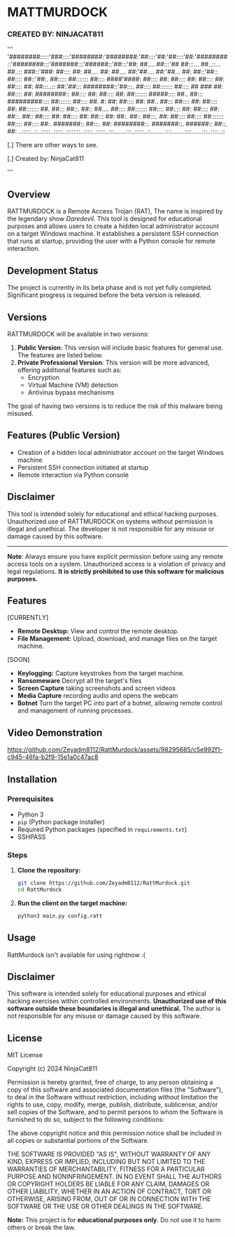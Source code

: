 # MATTMURDOCK 
### CREATED BY: NINJACAT811

 '''
'########:::::'###::::'########:'########:'##::::'##:'##::::'##:'########::'########:::'#######:::'######::'##:::'##:
 ##.... ##:::'## ##:::... ##..::... ##..:: ###::'###: ##:::: ##: ##.... ##: ##.... ##:'##.... ##:'##... ##: ##::'##::
 ##:::: ##::'##:. ##::::: ##::::::: ##:::: ####'####: ##:::: ##: ##:::: ##: ##:::: ##: ##:::: ##: ##:::..:: ##:'##:::
 ########::'##:::. ##:::: ##::::::: ##:::: ## ### ##: ##:::: ##: ########:: ##:::: ##: ##:::: ##: ##::::::: #####::::
 ##.. ##::: #########:::: ##::::::: ##:::: ##. #: ##: ##:::: ##: ##.. ##::: ##:::: ##: ##:::: ##: ##::::::: ##. ##:::
 ##::. ##:: ##.... ##:::: ##::::::: ##:::: ##:.:: ##: ##:::: ##: ##::. ##:: ##:::: ##: ##:::: ##: ##::: ##: ##:. ##::
 ##:::. ##: ##:::: ##:::: ##::::::: ##:::: ##:::: ##:. #######:: ##:::. ##: ########::. #######::. ######:: ##::. ##:
..:::::..::..:::::..:::::..::::::::..:::::..:::::..:::.......:::..:::::..::........::::.......::::......:::..::::..::
               
[.] There are other ways to see.

[.] Created by:  NinjaCat811

'''


## Overview

RATTMURDOCK is a Remote Access Trojan (RAT), The name is inspired by the legendary show *Daredevil*. This tool is designed for educational purposes and allows users to create a hidden local administrator account on a target Windows machine. It establishes a persistent SSH connection that runs at startup, providing the user with a Python console for remote interaction.

## Development Status

The project is currently in its beta phase and is not yet fully completed. Significant progress is required before the beta version is released.

## Versions

RATTMURDOCK will be available in two versions:

1. **Public Version**: This version will include basic features for general use. The features are listed below.
2. **Private Professional Version**: This version will be more advanced, offering additional features such as:
   - Encryption
   - Virtual Machine (VM) detection
   - Antivirus bypass mechanisms

The goal of having two versions is to reduce the risk of this malware being misused.

## Features (Public Version)

- Creation of a hidden local administrator account on the target Windows machine
- Persistent SSH connection initiated at startup
- Remote interaction via Python console

## Disclaimer

This tool is intended solely for educational and ethical hacking purposes. Unauthorized use of RATTMURDOCK on systems without permission is illegal and unethical. The developer is not responsible for any misuse or damage caused by this software.

---

**Note**: Always ensure you have explicit permission before using any remote access tools on a system. Unauthorized access is a violation of privacy and legal regulations.
 **It is strictly prohibited to use this software for malicious purposes.**

## Features
[CURRENTLY]
- **Remote Desktop:** View and control the remote desktop.
- **File Management:** Upload, download, and manage files on the target machine.

[SOON]
- **Keylogging:** Capture keystrokes from the target machine.
- **Ransomeware** Decrypt all the target's files
- **Screen Capture** taking screenshots and screen videos
- **Media Capture** recording audio and opens the webcam
- **Botnet** Turn the target PC into part of a botnet, allowing remote control and management of running processes.

## Video Demonstration


https://github.com/Zeyadm8112/RattMurdock/assets/98295685/c5e992f1-c945-46fa-b2f9-15e1a0c47ac8



## Installation
### Prerequisites
- Python 3
- `pip` (Python package installer)
- Required Python packages (specified in `requirements.txt`)
- SSHPASS

### Steps
1. **Clone the repository:**
    ```bash
    git clone https://github.com/Zeyadm8112/RattMurdock.git
    cd RattMurdock
    ```

5. **Run the client on the target machine:**
    ```bash
    python3 main.py config.ratt
    ```

## Usage
RattMurdock isn't available for using rightnow :(
## Disclaimer
This software is intended solely for educational purposes and ethical hacking exercises within controlled environments. **Unauthorized use of this software outside these boundaries is illegal and unethical.** The author is not responsible for any misuse or damage caused by this software.


## License
MIT License

Copyright (c) 2024 NinjaCat811

Permission is hereby granted, free of charge, to any person obtaining a copy
of this software and associated documentation files (the "Software"), to deal
in the Software without restriction, including without limitation the rights
to use, copy, modify, merge, publish, distribute, sublicense, and/or sell
copies of the Software, and to permit persons to whom the Software is
furnished to do so, subject to the following conditions:

The above copyright notice and this permission notice shall be included in all
copies or substantial portions of the Software.

THE SOFTWARE IS PROVIDED "AS IS", WITHOUT WARRANTY OF ANY KIND, EXPRESS OR
IMPLIED, INCLUDING BUT NOT LIMITED TO THE WARRANTIES OF MERCHANTABILITY,
FITNESS FOR A PARTICULAR PURPOSE AND NONINFRINGEMENT. IN NO EVENT SHALL THE
AUTHORS OR COPYRIGHT HOLDERS BE LIABLE FOR ANY CLAIM, DAMAGES OR OTHER
LIABILITY, WHETHER IN AN ACTION OF CONTRACT, TORT OR OTHERWISE, ARISING FROM,
OUT OF OR IN CONNECTION WITH THE SOFTWARE OR THE USE OR OTHER DEALINGS IN THE
SOFTWARE.




**Note:** This project is for **educational purposes only**. Do not use it to harm others or break the law.
